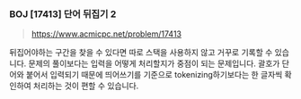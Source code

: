 ### BOJ [17413] 단어 뒤집기 2
> https://www.acmicpc.net/problem/17413

뒤집어야하는 구간을 찾을 수 있다면 따로 스택을 사용하지 않고 거꾸로 기록할 수 있습니다. 문제의 풀이보다는 입력을 어떻게 처리할지가 중점이 되는 문제입니다. 괄호가 단어와 붙어서 입력되기 때문에 띄어쓰기를 기준으로 tokenizing하기보다는 한 글자씩 확인하여 처리하는 것이 편할 수 있습니다.
